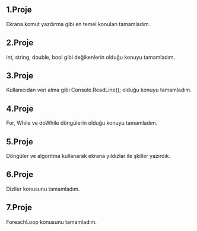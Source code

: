 ## 1.Proje
Ekrana komut yazdırma gibi en temel konuları tamamladım.
## 2.Proje
int, string, double, bool gibi değikenlerin olduğu konuyu  tamamladım.
## 3.Proje
Kullanıcıdan veri alma gibi Console.ReadLine(); olduğu konuyu  tamamladım.
## 4.Proje
For, While ve doWhile döngülerin olduğu konuyu  tamamladım.
## 5.Proje
 Döngüler ve algoritma kullanarak ekrana yıldızlar ile şkiller yazırdık.
## 6.Proje
 Diziler konusunu tamamladım.
## 7.Proje
 ForeachLoop konusunu tamamladım.

